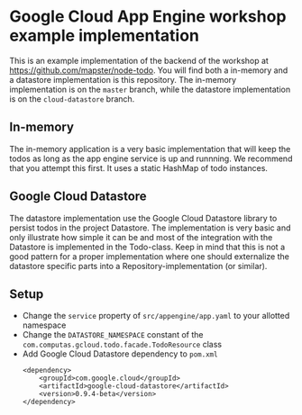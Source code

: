 # Google Cloud App Engine workshop example implementation
This is an example implementation of the backend of the workshop at https://github.com/mapster/node-todo.
You will find both a in-memory and a datastore implementation is this repository. The in-memory implementation is on 
the ```master``` branch, while the datastore implementation is on the ```cloud-datastore``` branch.
 
## In-memory
The in-memory application is a very basic implementation that will keep the todos as long as the app engine service is 
up and runnning. We recommend that you attempt this first. It uses a static HashMap of todo instances.

## Google Cloud Datastore
The datastore implementation use the Google Cloud Datastore library to persist todos in the project Datastore. 
The implementation is very basic and only illustrate how simple it can be and most of the integration with the 
Datastore is implemented in the Todo-class. Keep in mind that this is not a good pattern for a proper implementation where one should 
externalize the datastore specific parts into a Repository-implementation (or similar).

## Setup
* Change the ```service``` property of ```src/appengine/app.yaml``` to your allotted namespace
* Change the ```DATASTORE_NAMESPACE``` constant of the ```com.computas.gcloud.todo.facade.TodoResource``` class
* Add Google Cloud Datastore dependency to ```pom.xml```
    ```		
    <dependency>
        <groupId>com.google.cloud</groupId>
        <artifactId>google-cloud-datastore</artifactId>
        <version>0.9.4-beta</version>
    </dependency>
    ```